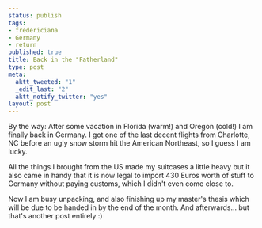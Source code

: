 ```yaml
--- 
status: publish
tags: 
- fredericiana
- Germany
- return
published: true
title: Back in the "Fatherland"
type: post
meta: 
  aktt_tweeted: "1"
  _edit_last: "2"
  aktt_notify_twitter: "yes"
layout: post
---
```

By the way: After some vacation in Florida (warm!) and Oregon (cold!) I am finally back in Germany. I got one of the last decent flights from Charlotte, NC before an ugly snow storm hit the American Northeast, so I guess I am lucky.

All the things I brought from the US made my suitcases a little heavy but it also came in handy that it is now legal to import 430 Euros worth of stuff to Germany without paying customs, which I didn't even come close to.

Now I am busy unpacking, and also finishing up my master's thesis which will be due to be handed in by the end of the month. And afterwards... but that's another post entirely :)
